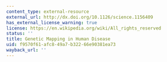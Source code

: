 ```yaml
---
content_type: external-resource
external_url: http://dx.doi.org/10.1126/science.1156409
has_external_license_warning: true
license: https://en.wikipedia.org/wiki/All_rights_reserved
status: ''
title: Genetic Mapping in Human Disease
uid: f9570f61-afc8-49a7-b322-66e90381ea73
wayback_url: ''
---
```


